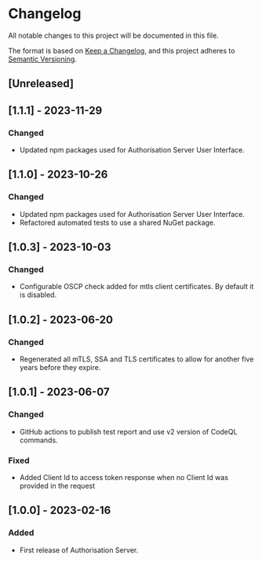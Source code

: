 # Changelog
All notable changes to this project will be documented in this file.

The format is based on [Keep a Changelog](https://keepachangelog.com/en/1.1.0/),
and this project adheres to [Semantic Versioning](https://semver.org/spec/v2.0.0.html).

## [Unreleased]

## [1.1.1] - 2023-11-29

### Changed
- Updated npm packages used for Authorisation Server User Interface.

## [1.1.0] - 2023-10-26

### Changed
- Updated npm packages used for Authorisation Server User Interface.
- Refactored automated tests to use a shared NuGet package.

## [1.0.3] - 2023-10-03

### Changed
- Configurable OSCP check added for mtls client certificates. By default it is disabled.

## [1.0.2] - 2023-06-20

### Changed
- Regenerated all mTLS, SSA and TLS certificates to allow for another five years before they expire.

## [1.0.1] - 2023-06-07

### Changed
- GitHub actions to publish test report and use v2 version of CodeQL commands.

### Fixed 
- Added Client Id to access token response when no Client Id was provided in the request

## [1.0.0] - 2023-02-16

### Added
- First release of Authorisation Server.
